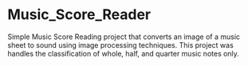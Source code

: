 # Music_Score_Reader
Simple Music Score Reading project that converts an image of a music sheet to sound using image processing techniques.
This project was handles the classification of whole, half, and quarter music notes only.
